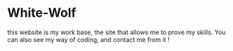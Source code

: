 # White-Wolf
this website is my work base, the site that allows me to prove my skills. You can also see my way of coding, and contact me from it ! 
